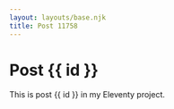 ```yaml
---
layout: layouts/base.njk
title: Post 11758
---
```


# Post {{ id }}

This is post {{ id }} in my Eleventy project.
